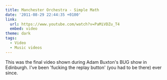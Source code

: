 ```yaml
---
title: Manchester Orchestra - Simple Math
date: '2011-08-29 22:44:35 +0100'
link:
  url: https://www.youtube.com/watch?v=PaMiVDZu_T4
  embed: video
theme: dark
tags:
  - Video
  - Music videos
---
```

This was the final video shown during Adam Buxton's BUG show in Edinburgh. I've been 'fucking the replay button' (you had to be there) ever since.
